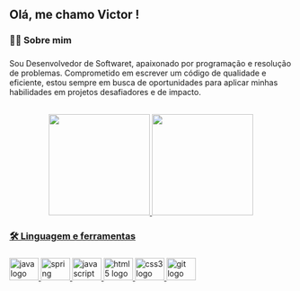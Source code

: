 ## Olá, me chamo Victor ! 
###

<h3 align="left">👩‍💻  Sobre mim</h3>

###

<!-- 
**VictorM20/VictorM20** is a ✨ _special_ ✨ repository because its `README.md` (this file) appears on your GitHub profile.

Here are some ideas to get you started: -->

 Sou Desenvolvedor de Softwaret, apaixonado por programação e resolução de problemas. Comprometido em escrever um código de qualidade e eficiente, estou sempre em busca de oportunidades para aplicar minhas habilidades em projetos desafiadores e de impacto. <br> <br>

<div align="center">
  <a href="https://github.com/VictorM20">
  <img height="180em" src="https://github-readme-stats-git-masterrstaa-rickstaa.vercel.app/api?username=VictorM20&show_icons=true&theme=dark&include_all_commits=true&count_private=true"/>
  <img height="180em" src="https://github-readme-stats-git-masterrstaa-rickstaa.vercel.app/api/top-langs/?username=VictorM20&layout=compact&langs_count=7&theme=dark"/>
</div> 


###

<h3 align="left">🛠 Linguagem e ferramentas</h3>

###

<div align="left">
  <img src="https://cdn.jsdelivr.net/gh/devicons/devicon/icons/java/java-original.svg" height="40" width="52" alt="java logo"  />
  <img src="https://cdn.jsdelivr.net/gh/devicons/devicon/icons/spring/spring-original.svg" height="40" width="52" alt="spring logo"  />
  <img src="https://cdn.jsdelivr.net/gh/devicons/devicon/icons/javascript/javascript-original.svg" height="40" width="52" alt="javascript logo"  />
  <img src="https://cdn.jsdelivr.net/gh/devicons/devicon/icons/html5/html5-original.svg" height="40" width="52" alt="html5 logo"  />
  <img src="https://cdn.jsdelivr.net/gh/devicons/devicon/icons/css3/css3-original.svg" height="40" width="52" alt="css3 logo"  />
  <img src="https://cdn.jsdelivr.net/gh/devicons/devicon/icons/git/git-original.svg" height="40" width="52" alt="git logo"  />
</div>






